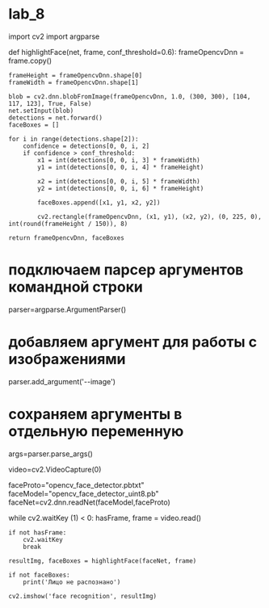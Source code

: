 # lab_8

import cv2
import argparse

def highlightFace(net, frame, conf_threshold=0.6):
    frameOpencvDnn = frame.copy()

    frameHeight = frameOpencvDnn.shape[0]
    frameWidth = frameOpencvDnn.shape[1]

    blob = cv2.dnn.blobFromImage(frameOpencvDnn, 1.0, (300, 300), [104, 117, 123], True, False)
    net.setInput(blob)
    detections = net.forward()
    faceBoxes = []

    for i in range(detections.shape[2]):
        confidence = detections[0, 0, i, 2]
        if confidence > conf_threshold:
            x1 = int(detections[0, 0, i, 3] * frameWidth)
            y1 = int(detections[0, 0, i, 4] * frameHeight)

            x2 = int(detections[0, 0, i, 5] * frameWidth)
            y2 = int(detections[0, 0, i, 6] * frameHeight)

            faceBoxes.append([x1, y1, x2, y2])

            cv2.rectangle(frameOpencvDnn, (x1, y1), (x2, y2), (0, 225, 0), int(round(frameHeight / 150)), 8)

    return frameOpencvDnn, faceBoxes

# подключаем парсер аргументов командной строки
parser=argparse.ArgumentParser()
# добавляем аргумент для работы с изображениями
parser.add_argument('--image')
# сохраняем аргументы в отдельную переменную
args=parser.parse_args()

video=cv2.VideoCapture(0)

faceProto="opencv_face_detector.pbtxt"
faceModel="opencv_face_detector_uint8.pb"
faceNet=cv2.dnn.readNet(faceModel,faceProto)


while cv2.waitKey (1) < 0:
    hasFrame, frame = video.read()

    if not hasFrame:
        cv2.waitKey
        break

    resultImg, faceBoxes = highlightFace(faceNet, frame)

    if not faceBoxes:
        print('Лицо не распознано')

    cv2.imshow('face recognition', resultImg)
